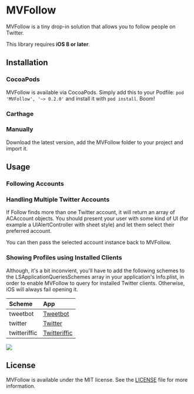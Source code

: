 # MVFollow
MVFollow is a tiny drop-in solution that allows you to follow people on Twitter.

This library requires **iOS 8 or later**.

## Installation
### CocoaPods
MVFollow is available via CocoaPods. Simply add this to your Podfile: `pod 'MVFollow', '~> 0.2.0'` and install it with `pod install`. Boom!

### Carthage



### Manually
Download the latest version, add the MVFollow folder to your project and import it.

## Usage

### Following Accounts


### Handling Multiple Twitter Accounts
If Follow finds more than one Twitter account, it will return an array of ACAccount objects. You should present your user with some kind of UI (for example a UIAlertController with sheet style) and let them select their preferred account.

You can then pass the selected account instance back to MVFollow.


### Showing Profiles using Installed Clients

Although, it's a bit inconvient, you'll have to add the following schemes to the LSApplicationQueriesSchemes array in your application's Info.plist, in order to enable MVFollow to query for installed Twitter clients. Otherwise, iOS will always fail opening it. 

| Scheme| App |
|:--|:--|
|tweetbot|[Tweetbot](http://tapbots.com/tweetbot/)|
|twitter|[Twitter](https://twitter.com)|
|twitteriffic|[Twitteriffic](http://twitterrific.com/ios/)|

![](https://raw.githubusercontent.com/marcelvoss/MVFollow/develop/Preview/preview.png)

## License
MVFollow is available under the MIT license. See the [LICENSE](https://github.com/marcelvoss/MVFollow/blob/master/LICENSE.md) file for more information.
